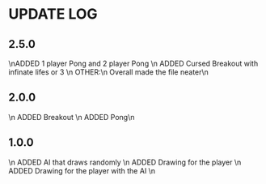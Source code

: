# UPDATE LOG

## 2.5.0
\nADDED 1 player Pong and 2 player Pong \n
ADDED Cursed Breakout with infinate lifes or 3  \n
OTHER:\n
Overall made the file neater\n

## 2.0.0
\n ADDED Breakout \n
ADDED Pong\n

## 1.0.0
\n ADDED AI that draws randomly \n
ADDED Drawing for the player \n
ADDED Drawing for the player with the AI \n
